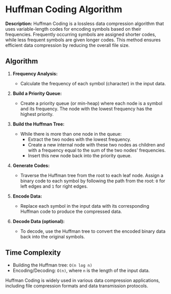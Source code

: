 # Huffman Coding Algorithm

**Description:** Huffman Coding is a lossless data compression algorithm that uses variable-length codes for encoding symbols based on their frequencies. Frequently occurring symbols are assigned shorter codes, while less frequent symbols are given longer codes. This method ensures efficient data compression by reducing the overall file size.

## Algorithm

1. **Frequency Analysis:**
   - Calculate the frequency of each symbol (character) in the input data.

2. **Build a Priority Queue:**
   - Create a priority queue (or min-heap) where each node is a symbol and its frequency. The node with the lowest frequency has the highest priority.

3. **Build the Huffman Tree:**
   - While there is more than one node in the queue:
     - Extract the two nodes with the lowest frequency.
     - Create a new internal node with these two nodes as children and with a frequency equal to the sum of the two nodes' frequencies.
     - Insert this new node back into the priority queue.

4. **Generate Codes:**
   - Traverse the Huffman tree from the root to each leaf node. Assign a binary code to each symbol by following the path from the root: `0` for left edges and `1` for right edges.

5. **Encode Data:**
   - Replace each symbol in the input data with its corresponding Huffman code to produce the compressed data.

6. **Decode Data (optional):**
   - To decode, use the Huffman tree to convert the encoded binary data back into the original symbols.

## Time Complexity

- Building the Huffman tree: `O(n log n)`
- Encoding/Decoding: `O(n)`, where `n` is the length of the input data.

Huffman Coding is widely used in various data compression applications, including file compression formats and data transmission protocols.
